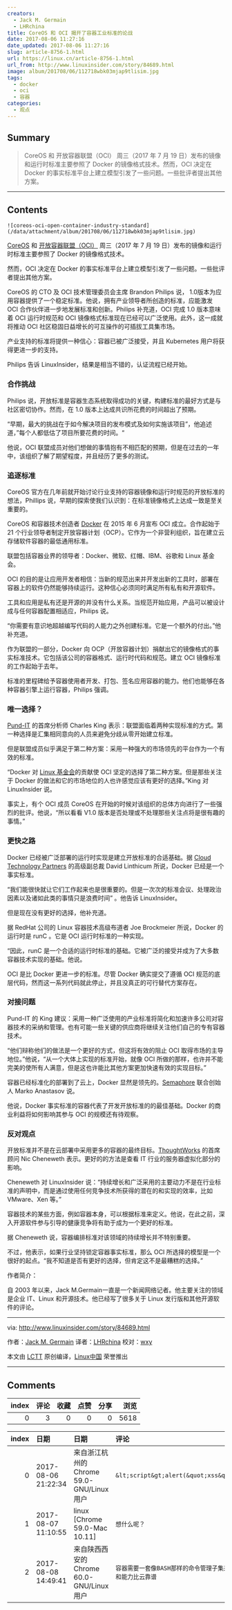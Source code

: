 ```yaml
---
creators:
  - Jack M. Germain
  - LHRchina
title: CoreOS 和 OCI 揭开了容器工业标准的论战
date: 2017-08-06 11:27:16
date_updated: 2017-08-06 11:27:16
slug: article-8756-1.html
url: https://linux.cn/article-8756-1.html
url_from: http://www.linuxinsider.com/story/84689.html
image: album/201708/06/112718wbk03mjap9tlisim.jpg
tags:
  - docker
  - oci
  - 容器
categories:
  - 观点
---
```


## Summary

> CoreOS 和 开放容器联盟（OCI） 周三（2017 年 7 月 19 日）发布的镜像和运行时标准主要参照了 Docker 的镜像格式技术。然而，OCI 决定在 Docker 的事实标准平台上建立模型引发了一些问题。一些批评者提出其他方案。

***

<!-- more -->

## Contents

`![coreos-oci-open-container-industry-standard](/data/attachment/album/201708/06/112718wbk03mjap9tlisim.jpg)`

[CoreOS](https://coreos.com/) 和 [开放容器联盟（OCI）](https://www.opencontainers.org/) 周三（2017 年 7 月 19 日）发布的镜像和运行时标准主要参照了 Docker 的镜像格式技术。

然而，OCI 决定在 Docker 的事实标准平台上建立模型引发了一些问题。一些批评者提出其他方案。

CoreOS 的 CTO 及 OCI 技术管理委员会主席 Brandon Philips 说， 1.0版本为应用容器提供了一个稳定标准。他说，拥有产业领导者所创造的标准，应能激发 OCI 合作伙伴进一步地发展标准和创新。Philips 补充道，OCI 完成 1.0 版本意味着 OCI 运行时规范和 OCI 镜像格式标准现在已经可以广泛使用。此外，这一成就将推动 OCI 社区稳固日益增长的可互操作的可插拔工具集市场。

产业支持的标准将提供一种信心：容器已被广泛接受，并且 Kubernetes 用户将获得更进一步的支持。

Philips 告诉 LinuxInsider，结果是相当不错的，认证流程已经开始。

### 合作挑战

Philips 说，开放标准是容器生态系统取得成功的关键，构建标准的最好方式是与社区密切协作。然而，在 1.0 版本上达成共识所花费的时间超出了预期。

“早期，最大的挑战在于如今解决项目的发布模式及如何实施该项目”，他追述道，”每个人都低估了项目所要花费的时间。“

他说，OCI 联盟成员对他们想做的事情抱有不相匹配的预期，但是在过去的一年中，该组织了解了期望程度，并且经历了更多的测试。

### 追逐标准

CoreOS 官方在几年前就开始讨论行业支持的容器镜像和运行时规范的开放标准的想法，Phillips 说，早期的探索使我们认识到：在标准镜像格式上达成一致是至关重要的。

CoreOS 和容器技术创造者 [Docker](https://www.docker.com/) 在 2015 年 6 月宣布 OCI 成立。合作起始于 21 个行业领导者制定开放容器计划（OCP）。它作为一个非营利组织，旨在建立云存储软件容器的最低通用标准。

联盟包括容器业界的领导者：Docker、微软、红帽、IBM、谷歌和 Linux 基金会。

OCI 的目的是让应用开发者相信：当新的规范出来并开发出新的工具时，部署在容器上的软件仍然能够持续运行。这种信心必须同时满足所有私有和开源软件。

工具和应用是私有还是开源的并没有什么关系。当规范开始应用，产品可以被设计成与任何容器配置相适应，Philips 说。

“你需要有意识地超越编写代码的人能力之外创建标准。它是一个额外的付出。”他补充道。

作为联盟的一部分，Docker 向 OCP（开放容器计划）捐献出它的镜像格式的事实标准技术。它包括该公司的容器格式、运行时代码和规范。建立 OCI 镜像标准的工作起始于去年。

标准的里程碑给予容器使用者开发、打包、签名应用容器的能力。他们也能够在各种容器引擎上运行容器，Philips 强调。

### 唯一选择？

[Pund-IT](http://www.pund-it.com/) 的首席分析师 Charles King 表示：联盟面临着两种实现标准的方式。第一种选择是汇集相同意向的人员来避免分歧从零开始建立标准。

但是联盟成员似乎满足于第二种方案：采用一种强大的市场领先的平台作为一个有效的标准。

“Docker 对 [Linux 基金会](http://www.linuxfoundation.org/)的贡献使 OCI 坚定的选择了第二种方案。但是那些关注于 Docker 的做法和它的市场地位的人也许感觉应该有更好的选择。”King 对 LinuxInsider 说。

事实上，有个 OCI 成员 CoreOS 在开始的时候对该组织的总体方向进行了一些强烈的批评。他说，“所以看看 V1.0 版本是否处理或不处理那些关注点将是很有趣的事情。”

### 更快之路

Docker 已经被广泛部署的运行时实现是建立开放标准的合适基础。据 [Cloud Technology Partners](https://www.cloudtp.com/) 的高级副总裁 David Linthicum 所说，Docker 已经是一个事实标准。

“我们能很快就让它们工作起来也是很重要的。但是一次次的标准会议、处理政治因素以及诸如此类的事情只是浪费时间” 。他告诉 LinuxInsider。

但是现在没有更好的选择，他补充道。

据 RedHat 公司的 Linux 容器技术高级布道者 Joe Brockmeier 所说，Docker 的运行时是 runC 。它是 OCI 运行时标准的一种实现。

“因此，runC 是一个合适的运行时标准的基础。它被广泛的接受并成为了大多数容器技术实现的基础。他说。

OCI 是比 Docker 更进一步的标准。尽管 Docker 确实提交了遵循 OCI 规范的底层代码，然而这一系列代码就此停止，并且没真正的可行替代方案存在。

### 对接问题

Pund-IT 的 King 建议：采用一种广泛使用的产业标准将简化和加速许多公司对容器技术的采纳和管理。也有可能一些关键的供应商将继续关注他们自己的专有容器技术。

“他们辩称他们的做法是一个更好的方式，但这将有效的阻止 OCI 取得市场的主导地位。”他说，“从一个大体上实现的标准开始，就像 OCI 所做的那样，也许并不能完美的使所有人满意，但是这也许能比其他方案更加快速有效的实现目标。”

容器已经标准化的部署到了云上，Docker 显然是领先的。[Semaphore](http://www.semaphoreci.com/) 联合创始人 Marko Anastasov 说。

他说，Docker 事实标准的容器代表了开发开放标准的的最佳基础。Docker 的商业利益将如何影响其参与 OCI 的规模还有待观察。

### 反对观点

开放标准并不是在云部署中采用更多的容器的最终目标。[ThoughtWorks](https://www.thoughtworks.com/) 的首席顾问 Nic Cheneweth 表示。更好的的方法是查看 IT 行业的服务器虚拟化部分的影响。

Cheneweth 对 LinuxInsider 说：“持续增长和广泛采用的主要动力不是在行业标准的声明中，而是通过使用任何竞争技术所获得的潜在的和实现的效率，比如 VMware、Xen 等。”

容器技术的某些方面，例如容器本身，可以根据标准来定义。他说，在此之前，深入开源软件参与引导的健康竞争将有助于成为一个更好的标准。

据 Cheneweth 说，容器编排标准对该领域的持续增长并不特别重要。

不过，他表示，如果行业坚持锁定容器事实标准，那么 OCI 所选择的模型是一个很好的起点。“我不知道是否有更好的选择，但肯定这不是最糟糕的选择。”

作者简介：

自 2003 年以来，Jack M.Germain一直是一个新闻网络记者。他主要关注的领域是企业 IT、Linux 和开源技术。他已经写了很多关于 Linux 发行版和其他开源软件的评论。

---

via: <http://www.linuxinsider.com/story/84689.html>

作者：[Jack M. Germain](mailto:jack.germain@newsroom.ectnews.comm) 译者：[LHRchina](https://github.com/LHRchina) 校对：[wxy](https://github.com/wxy)

本文由 [LCTT](https://github.com/LCTT/TranslateProject) 原创编译，[Linux中国](https://linux.cn/) 荣誉推出

***

## Comments


|   index |   评论 |   收藏 |   点赞 |   分享 |   浏览 |
|--------:|-------:|-------:|-------:|-------:|-------:|
|       0 |      3 |      0 |      0 |      0 |   5618 |

|   index | 日期                | 日期                                      | 评论                                                                         |
|--------:|:--------------------|:------------------------------------------|:-----------------------------------------------------------------------------|
|       0 | 2017-08-06 21:22:34 | 来自浙江杭州的 Chrome 59.0-GNU/Linux 用户 | `&lt;script&gt;alert(&quot;xss&quot;)&lt;/script&gt;`                        |
|       1 | 2017-08-07 11:10:55 | linux [Chrome 59.0-Mac 10.11]             | `想什么呢？`                                                                 |
|       2 | 2017-08-08 14:49:41 | 来自陕西西安的 Chrome 60.0-GNU/Linux 用户 | `容器需要一套像BASH那样的命令管理子集来自由演进。强本地化组件和能力比云靠谱` |
